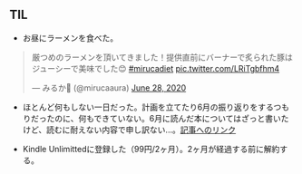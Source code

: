 ## TIL

* お昼にラーメンを食べた。

<blockquote class="twitter-tweet"><p lang="ja" dir="ltr">厳つめのラーメンを頂いてきました！提供直前にバーナーで炙られた豚はジューシーで美味でした😊 <a href="https://twitter.com/hashtag/mirucadiet?src=hash&amp;ref_src=twsrc%5Etfw">#mirucadiet</a> <a href="https://t.co/LRiTgbfhm4">pic.twitter.com/LRiTgbfhm4</a></p>&mdash; みるか🌻 (@mirucaaura) <a href="https://twitter.com/mirucaaura/status/1277075002559361025?ref_src=twsrc%5Etfw">June 28, 2020</a></blockquote> <script async src="https://platform.twitter.com/widgets.js" charset="utf-8"></script>

* ほとんど何もしない一日だった。計画を立てたり6月の振り返りをするつもりだったのに、何もできていない。6月に読んだ本についてはざっと書いたけど、読むに耐えない内容で申し訳ない...。[記事へのリンク](https://mirucacule.hatenablog.com/entry/2020/06/28/095703)

* Kindle Unlimittedに登録した（99円/2ヶ月）。2ヶ月が経過する前に解約する。